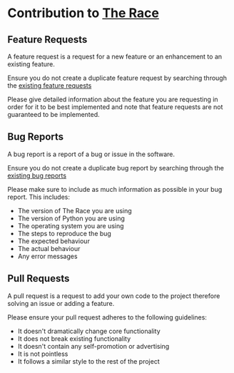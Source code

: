 # Contribution to [The Race](https://github.com/ScottFal/The-Race)

## Feature Requests

A feature request is a request for a new feature or an enhancement to an existing feature. 

Ensure you do not create a duplicate feature request by searching through the [existing feature requests](https://github.com/ScottFal/The-Race/issues?q=is%3Aissue+label%3Aenhancement)

Please give detailed information about the feature you are requesting in order for it to be best implemented and note that feature requests are not guaranteed to be implemented.

## Bug Reports

A bug report is a report of a bug or issue in the software.

Ensure you do not create a duplicate bug report by searching through the [existing bug reports](https://github.com/ScottFal/The-Race/issues?q=is%3Aissue+is%3Aclosed+label%3Abug)

Please make sure to include as much information as possible in your bug report. This includes:

- The version of The Race you are using
- The version of Python you are using
- The operating system you are using
- The steps to reproduce the bug
- The expected behaviour
- The actual behaviour
- Any error messages

## Pull Requests

A pull request is a request to add your own code to the project therefore solving an issue or adding a feature.

Please ensure your pull request adheres to the following guidelines:
- It doesn't dramatically change core functionality
- It does not break existing functionality
- It doesn't contain any self-promotion or advertising
- It is not pointless
- It follows a similar style to the rest of the project
